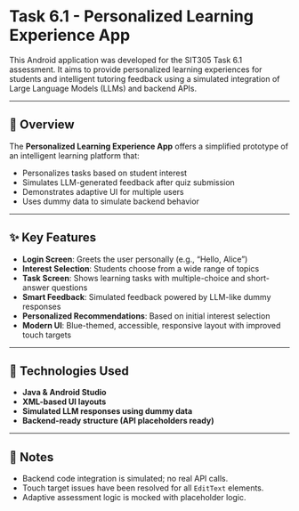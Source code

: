 # Task 6.1 - Personalized Learning Experience App

This Android application was developed for the SIT305 Task 6.1 assessment. It aims to provide personalized learning experiences for students and intelligent tutoring feedback using a simulated integration of Large Language Models (LLMs) and backend APIs.

---

## 📱 Overview

The **Personalized Learning Experience App** offers a simplified prototype of an intelligent learning platform that:

- Personalizes tasks based on student interest
- Simulates LLM-generated feedback after quiz submission
- Demonstrates adaptive UI for multiple users
- Uses dummy data to simulate backend behavior

---

## ✨ Key Features

- **Login Screen**: Greets the user personally (e.g., “Hello, Alice”)
- **Interest Selection**: Students choose from a wide range of topics
- **Task Screen**: Shows learning tasks with multiple-choice and short-answer questions
- **Smart Feedback**: Simulated feedback powered by LLM-like dummy responses
- **Personalized Recommendations**: Based on initial interest selection
- **Modern UI**: Blue-themed, accessible, responsive layout with improved touch targets

---

## 🧠 Technologies Used

- **Java & Android Studio**
- **XML-based UI layouts**
- **Simulated LLM responses using dummy data**
- **Backend-ready structure (API placeholders ready)**

---


## 🧾 Notes

- Backend code integration is simulated; no real API calls.
- Touch target issues have been resolved for all `EditText` elements.
- Adaptive assessment logic is mocked with placeholder logic.




